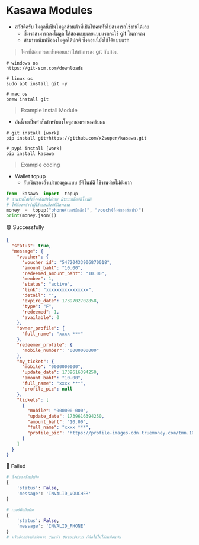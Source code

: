 # Kasawa Modules
- สวัสดีครับ โมดูลนี้เป็นโมดูลส่วนตัวที่เปิดให้คนทั้วไปสามารถใช้งานได้เลย
  - ซึ่งเราสามารถลงโมดูล ได้สองแบบเลยแบบแรกจะใช้ git ในการลง
  -  สามารถพิมพ์ชื่อลงโมดูลได้ปกติ ซึ่งตอนนี้ยังใช้ได้แบบแรก

> ใครที่ต้องการลงขั้นตอนแรกให้ทำการลง git กันก่อน
```
# windows os
https://git-scm.com/downloads

# linux os
sudo apt install git -y

# mac os
brew install git
````


> Example Install Module
 - อันนี้จะเป็นคำสั่งสำหรับลงโมดูลของเรานะครับผม
```
# git install [work]
pip install git+https://github.com/x2super/kasawa.git

# pypi install [work]
pip install kasawa
```

> Example coding 

- Wallet topup
  - รับเงินซองอั่งเปาของคุณแบบ อัติโนมัติ ใช้งานง่ายไม่ย่งยาก
```py 
from  kasawa  import  topup
# สามารถใส่ทั้งลิ้งค์อั่งเปาได้เลย มีระบบเช็คอัติโนมัติ
# ไม่ต้องกลัวว่าผู้ใช้จะส่งลิ้งค์ที่ผิดพลาด
money  =  topup("phone(เบอร์มือถือ)", "vouch(ลิ้งค์ซองอั่งเปา)")
print(money.json())
```
🟢 Successfully	
```json
{
  "status": true,
  "message": {
    "voucher": {
      "voucher_id": "54720433906870018",
      "amount_baht": "10.00",
      "redeemed_amount_baht": "10.00",
      "member": 1,
      "status": "active",
      "link": "xxxxxxxxxxxxxxxx",
      "detail": "",
      "expire_date": 1739702702858,
      "type": "F",
      "redeemed": 1,
      "available": 0
    },
    "owner_profile": {
      "full_name": "xxxx ***"
    },
    "redeemer_profile": {
      "mobile_number": "0000000000"
    },
    "my_ticket": {
      "mobile": "0000000000",
      "update_date": 1739616394250,
      "amount_baht": "10.00",
      "full_name": "xxxx ***",
      "profile_pic": null
    },
    "tickets": [
      {
        "mobile": "000000-000",
        "update_date": 1739616394250,
        "amount_baht": "10.00",
        "full_name": "xxxx ***",
        "profile_pic": "https://profile-images-cdn.truemoney.com/tmn.10043578308_0d14ec5919fa3bebc42dd754afeb5.jpg"
      }
    ]
  }
}
```
🔴 Failed
```py
# ลิ้งค์ซองอั่งเปาผิด
{
	'status': False, 
	'message': 'INVALID_VOUCHER'
}

# เบอร์มือถือผิด
{
	'status': False, 
	'message': 'INVALID_PHONE'
}
# หรืออีกอย่างนึงถ้าหาก รันแล้ว รับซองช้ามาก ก็คือใช้ไม่ได้เหมือนกัน
```
